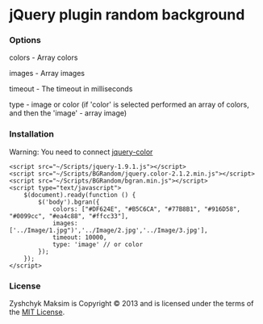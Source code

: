 jQuery plugin  random background
==========================
### Options

 colors - Array colors
 
 images - Array images
 
 timeout - The timeout in milliseconds
 
 type - image or color (if 'color' is selected performed an array of colors, and then the 'image' - array image)

### Installation

Warning: You need to connect [jquery-color](https://github.com/jquery/jquery-color)

    <script src="~/Scripts/jquery-1.9.1.js"></script>
    <script src="~/Scripts/BGRandom/jquery.color-2.1.2.min.js"></script>
    <script src="~/Scripts/BGRandom/bgran.min.js"></script>
    <script type="text/javascript">
        $(document).ready(function () {
            $('body').bgran({
                colors: ["#DF624E", "#B5C6CA", "#77B8B1", "#916D58", "#0099cc", "#ea4c88", "#ffcc33"],
                images: ['../Image/1.jpg")','../Image/2.jpg','../Image/3.jpg'],
                timeout: 10000,
                type: 'image' // or color
            });
        });
    </script>


### License

Zyshchyk Maksim is Copyright &copy; 2013  and is licensed under the terms of the [MIT License](http://www.opensource.org/licenses/mit-license.php).
